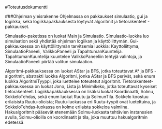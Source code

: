 #Toteutusdokumentti

###Ohjelman yleisrakenne
Ohjelmassa on pakkaukset simulaatio, gui ja logiikka, sekä logiikkapakkauksesta löytyvät algoritmit ja tietorakenteet -pakkaukset.

Simulaatio-paketissa on luokat Main ja Simulaatio. Simulaatio-luokka luo simulaation sekä yhdistää ohjelman logiikan ja käyttöliittymän. Gui-pakkauksessa on käyttöliittymän tarvitsemia luokkia: Kayttoliittyma, SimulaatioPaneeli, ValikkoPaneeli ja TapahtumanKuuntelija. TapahtumanKuuntelija kuuntelee ValikkoPaneeliin tehtyjä valintoja, ja SimulaatioPaneeli piirtää valitun simulaation.

Algoritmi-pakkauksessa on luokat AStar ja BFS, jotka toteuttavat A\* ja BFS -algoritmit, abstrakti luokka Algoritmi, jonka AStar ja BFS perivät, sekä enum luokka AlgoritmiTyyppi, joka luettelee toteutetut algoritmit. Tietorakenteet-pakkauksessa on luokat Jono, Lista ja Minimikeko, jotka toteuttavat kyseiset tietorakenteet. Logiikkapakkauksessa on lisäksi luokat Koordinaatti, Solmu, SokkeloTehdas, sekä enum luokat Ruutu ja SolmunTila. Sokkelo koostuu erilaisista Ruutu-olioista; Ruutu-luokassa eri Ruutu-tyypit ovat lueteltuina, ja SokkeloTehdas-luokassa on kolme erilaista sokkeloa valmiina. Hakualgoritmit pääsevät etenemään Solmu-luokasta tehtävien instanssien avulla, Solmu-olioilla on koordinaatit ja tila, joka muuttuu hakualgoritmin edetessä.



